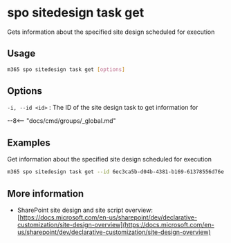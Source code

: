 # spo sitedesign task get

Gets information about the specified site design scheduled for execution

## Usage

```sh
m365 spo sitedesign task get [options]
```

## Options

`-i, --id <id>`
: The ID of the site design task to get information for

--8<-- "docs/cmd/groups/_global.md"

## Examples

Get information about the specified site design scheduled for execution

```sh
m365 spo sitedesign task get --id 6ec3ca5b-d04b-4381-b169-61378556d76e
```

## More information

- SharePoint site design and site script overview: [https://docs.microsoft.com/en-us/sharepoint/dev/declarative-customization/site-design-overview](https://docs.microsoft.com/en-us/sharepoint/dev/declarative-customization/site-design-overview)
